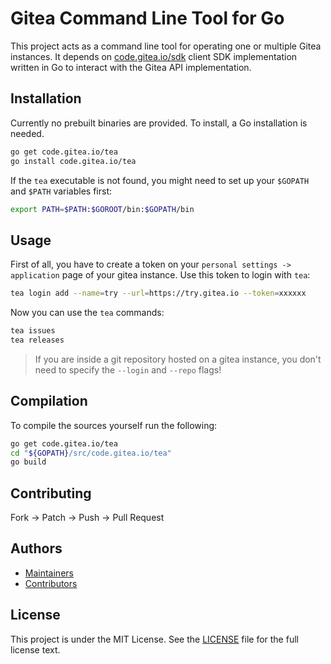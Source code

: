 # Gitea Command Line Tool for Go

This project acts as a command line tool for operating one or multiple Gitea instances. It depends on [code.gitea.io/sdk](https://code.gitea.io/sdk) client SDK implementation written in Go to interact with
the Gitea API implementation.

## Installation
Currently no prebuilt binaries are provided.
To install, a Go installation is needed.
```sh
go get code.gitea.io/tea
go install code.gitea.io/tea
```

If the `tea` executable is not found, you might need to set up your `$GOPATH` and `$PATH` variables first:
```sh
export PATH=$PATH:$GOROOT/bin:$GOPATH/bin
```

## Usage
First of all, you have to create a token on your `personal settings -> application` page of your gitea instance.
Use this token to login with `tea`:
```sh
tea login add --name=try --url=https://try.gitea.io --token=xxxxxx
```

Now you can use the `tea` commands:
```sh
tea issues
tea releases
```

> If you are inside a git repository hosted on a gitea instance, you don't need to specify the `--login` and `--repo` flags!

## Compilation

To compile the sources yourself run the following:
```sh
go get code.gitea.io/tea
cd "${GOPATH}/src/code.gitea.io/tea"
go build
```

## Contributing

Fork -> Patch -> Push -> Pull Request

## Authors

* [Maintainers](https://github.com/orgs/go-gitea/people)
* [Contributors](https://github.com/go-gitea/tea/graphs/contributors)

## License

This project is under the MIT License. See the [LICENSE](LICENSE) file for the
full license text.
